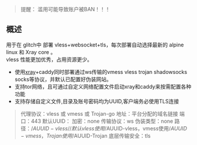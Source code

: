 

> 提醒： 滥用可能导致账户被BAN！！！ 


## 概述

用于在 glitch中 部署 vless+websocket+tls，每次部署自动选择最新的 alpine linux 和 Xray core 。  
vless 性能更加优秀，占用资源更少。

* 使用[xray](https://github.com/XTLS/Xray-core)+caddy同时部署通过ws传输的vmess vless trojan shadowsocks socks等协议，并默认已配置好伪装网站。
* 支持tor网络，且可通过自定义网络配置文件启动xray和caddy来按需配置各种功能  
* 支持存储自定义文件,目录及账号密码均为UUID,客户端务必使用TLS连接  

 >  代理协议：vless 或 vmess 或 Trojan-go
    地址：平台分配的域名链接
    端口：443
    默认UUID：
    加密：none
    传输协议：ws
    伪装类型：none
    路径：/$AUUID-vless // 默认vless使用/$AUUID-vless，vmess使用/$AUUID-vmess，Trojan使用/$AUUID-Trojan
    底层传输安全：tls
